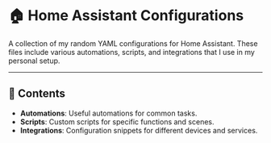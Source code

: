 # 🏠 Home Assistant Configurations

A collection of my random YAML configurations for Home Assistant. These files include various automations, scripts, and integrations that I use in my personal setup.

---

## 📂 Contents

- **Automations**: Useful automations for common tasks.
- **Scripts**: Custom scripts for specific functions and scenes.
- **Integrations**: Configuration snippets for different devices and services.
